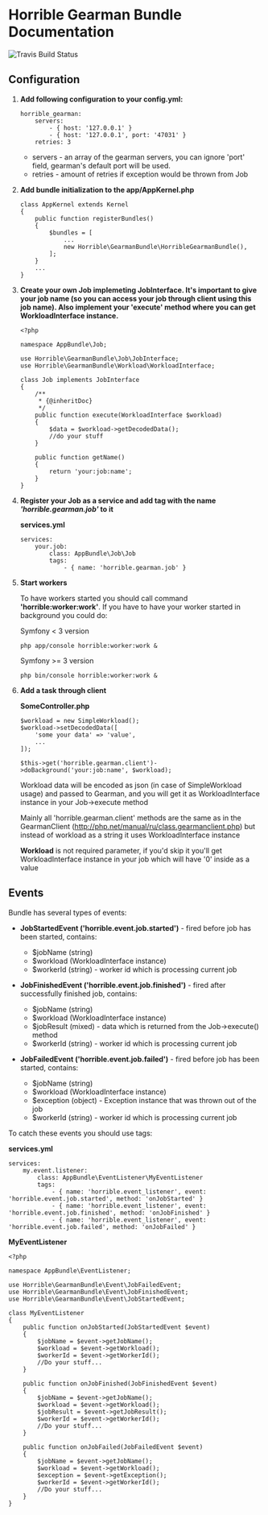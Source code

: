 # Horrible Gearman Bundle Documentation

![Travis Build Status](https://travis-ci.org/pandanotbreathing/gearman-bundle.svg?branch=feature%2Ftravis)

## Configuration

1. **Add following configuration to your config.yml:**

    ```
    horrible_gearman: 
        servers: 
            - { host: '127.0.0.1' } 
            - { host: '127.0.0.1', port: '47031' } 
        retries: 3
    ```

    - servers - an array of the gearman servers, you can ignore 'port' field, gearman's default port will be used.
    - retries - amount of retries if exception would be thrown from Job

2. **Add bundle initialization to the app/AppKernel.php**

    ```
    class AppKernel extends Kernel
    {
        public function registerBundles()
        {
            $bundles = [
                ...
                new Horrible\GearmanBundle\HorribleGearmanBundle(),
            ];
        }
        ...
    }
    ```

3. **Create your own Job implemeting JobInterface. It's important to give your job name (so you can access your job
    through client using this job name). Also implement your 'execute' method where you can get WorkloadInterface instance.**

    ```
    <?php

    namespace AppBundle\Job;

    use Horrible\GearmanBundle\Job\JobInterface;
    use Horrible\GearmanBundle\Workload\WorkloadInterface;

    class Job implements JobInterface
    {
        /**
         * {@inheritDoc}
         */
        public function execute(WorkloadInterface $workload)
        {
            $data = $workload->getDecodedData();
            //do your stuff
        }

        public function getName()
        {
            return 'your:job:name';
        }
    }
    ```

4. **Register your Job as a service and add tag with the name _'horrible.gearman.job'_ to it**

    **services.yml**
    ```
    services:
        your.job:
            class: AppBundle\Job\Job
            tags:
                - { name: 'horrible.gearman.job' }
    ```

5. **Start workers**

    To have workers started you should call command **'horrible:worker:work'**.
    If you have to have your worker started in background you could do:


    Symfony < 3 version
    ```
    php app/console horrible:worker:work &
    ```

    Symfony >= 3 version
    ```
    php bin/console horrible:worker:work &
    ```

6. **Add a task through client**

    **SomeController.php**
    ```
    $workload = new SimpleWorkload();
    $workload->setDecodedData([
        'some your data' => 'value',
        ...
    ]);

    $this->get('horrible.gearman.client')->doBackground('your:job:name', $workload);
    ```

    Workload data will be encoded as json (in case of SimpleWorkload usage) and passed to Gearman, and you will get
    it as WorkloadInterface instance in your Job->execute method

    Mainly all 'horrible.gearman.client' methods are the same as in the GearmanClient (http://php.net/manual/ru/class.gearmanclient.php)
    but instead of workload as a string it uses WorkloadInterface instance

    **Workload** is not required parameter, if you'd skip it you'll get WorkloadInterface instance in your job which
    will have '0' inside as a value


## Events

Bundle has several types of events:

- **JobStartedEvent ('horrible.event.job.started')** - fired before job has been started, contains:
    - $jobName (string)
    - $workload (WorkloadInterface instance)
    - $workerId (string) - worker id which is processing current job

- **JobFinishedEvent ('horrible.event.job.finished')** - fired after successfully finished job, contains:
    - $jobName (string)
    - $workload (WorkloadInterface instance)
    - $jobResult (mixed) - data which is returned from the Job->execute() method
    - $workerId (string) - worker id which is processing current job

- **JobFailedEvent ('horrible.event.job.failed')** - fired before job has been started, contains:
    - $jobName (string)
    - $workload (WorkloadInterface instance)
    - $exception (object) - Exception instance that was thrown out of the job
    - $workerId (string) - worker id which is processing current job


To catch these events you should use tags:

**services.yml**
```
services:
    my.event.listener:
        class: AppBundle\EventListener\MyEventListener
        tags:
            - { name: 'horrible.event_listener', event: 'horrible.event.job.started', method: 'onJobStarted' }
            - { name: 'horrible.event_listener', event: 'horrible.event.job.finished', method: 'onJobFinished' }
            - { name: 'horrible.event_listener', event: 'horrible.event.job.failed', method: 'onJobFailed' }
```

**MyEventListener**
```
<?php

namespace AppBundle\EventListener;

use Horrible\GearmanBundle\Event\JobFailedEvent;
use Horrible\GearmanBundle\Event\JobFinishedEvent;
use Horrible\GearmanBundle\Event\JobStartedEvent;

class MyEventListener
{
    public function onJobStarted(JobStartedEvent $event)
    {
        $jobName = $event->getJobName();
        $workload = $event->getWorkload();
        $workerId = $event->getWorkerId();
        //Do your stuff...
    }

    public function onJobFinished(JobFinishedEvent $event)
    {
        $jobName = $event->getJobName();
        $workload = $event->getWorkload();
        $jobResult = $event->getJobResult();
        $workerId = $event->getWorkerId();
        //Do your stuff...
    }

    public function onJobFailed(JobFailedEvent $event)
    {
        $jobName = $event->getJobName();
        $workload = $event->getWorkload();
        $exception = $event->getException();
        $workerId = $event->getWorkerId();
        //Do your stuff...
    }
}
```
